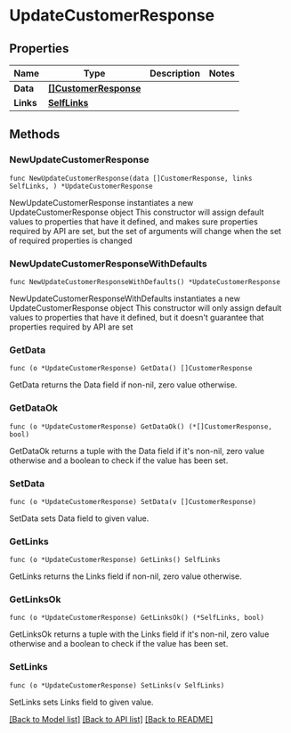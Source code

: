 # UpdateCustomerResponse

## Properties

Name | Type | Description | Notes
------------ | ------------- | ------------- | -------------
**Data** | [**[]CustomerResponse**](CustomerResponse.md) |  | 
**Links** | [**SelfLinks**](SelfLinks.md) |  | 

## Methods

### NewUpdateCustomerResponse

`func NewUpdateCustomerResponse(data []CustomerResponse, links SelfLinks, ) *UpdateCustomerResponse`

NewUpdateCustomerResponse instantiates a new UpdateCustomerResponse object
This constructor will assign default values to properties that have it defined,
and makes sure properties required by API are set, but the set of arguments
will change when the set of required properties is changed

### NewUpdateCustomerResponseWithDefaults

`func NewUpdateCustomerResponseWithDefaults() *UpdateCustomerResponse`

NewUpdateCustomerResponseWithDefaults instantiates a new UpdateCustomerResponse object
This constructor will only assign default values to properties that have it defined,
but it doesn't guarantee that properties required by API are set

### GetData

`func (o *UpdateCustomerResponse) GetData() []CustomerResponse`

GetData returns the Data field if non-nil, zero value otherwise.

### GetDataOk

`func (o *UpdateCustomerResponse) GetDataOk() (*[]CustomerResponse, bool)`

GetDataOk returns a tuple with the Data field if it's non-nil, zero value otherwise
and a boolean to check if the value has been set.

### SetData

`func (o *UpdateCustomerResponse) SetData(v []CustomerResponse)`

SetData sets Data field to given value.


### GetLinks

`func (o *UpdateCustomerResponse) GetLinks() SelfLinks`

GetLinks returns the Links field if non-nil, zero value otherwise.

### GetLinksOk

`func (o *UpdateCustomerResponse) GetLinksOk() (*SelfLinks, bool)`

GetLinksOk returns a tuple with the Links field if it's non-nil, zero value otherwise
and a boolean to check if the value has been set.

### SetLinks

`func (o *UpdateCustomerResponse) SetLinks(v SelfLinks)`

SetLinks sets Links field to given value.



[[Back to Model list]](../README.md#documentation-for-models) [[Back to API list]](../README.md#documentation-for-api-endpoints) [[Back to README]](../README.md)


